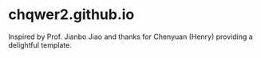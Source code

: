 # chqwer2.github.io

Inspired by Prof. Jianbo Jiao and thanks for Chenyuan (Henry) providing a delightful template.

